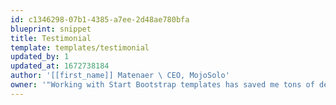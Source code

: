 ```yaml
---
id: c1346298-07b1-4385-a7ee-2d48ae780bfa
blueprint: snippet
title: Testimonial
template: templates/testimonial
updated_by: 1
updated_at: 1672738184
author: '[[first_name]] Matenaer \ CEO, MojoSolo'
owner: '"Working with Start Bootstrap templates has saved me tons of development time when building new projects! Starting with a Bootstrap template just makes things easier!"'
---
```

